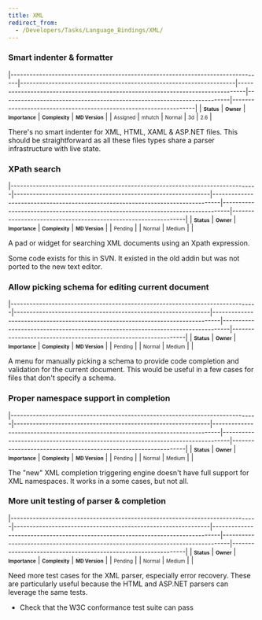 ```yaml
---
title: XML
redirect_from:
  - /Developers/Tasks/Language_Bindings/XML/
---
```


### Smart indenter & formatter

<span> </span>

<span id="_task_a_Languages.Xml.SmartIndenter"></span><span> </span>

|--------------------------------------------------------------------------------|--------------------------------------------------------------------|--------------------------------------------------------------------------------|------------------------------------------------------------------------|------------------------------------------------------------------|
| **<span style="font-size: x-small;">Status</span>**                            | **<span style="font-size: x-small;">Owner</span>**                 | **<span style="font-size: x-small;">Importance</span>**                        | **<span style="font-size: x-small;">Complexity</span>**                | **<span style="font-size: x-small;">MD Version</span>**          |
| <span class="task-status-Assigned" style="font-size: x-small;">Assigned</span> | <span class="task-owner" style="font-size: x-small;">mhutch</span> | <span class="task-importance-Normal" style="font-size: x-small;">Normal</span> | <span class="task-complexity-3d" style="font-size: x-small;">3d</span> | <span class="task-target" style="font-size: x-small;">2.6</span> |

There's no smart indenter for XML, HTML, XAML & ASP.NET files. This should be straightforward as all these files types share a parser infrastructure with live state.

### XPath search

<span> </span>

<span id="_task_a_Languages.Xml.XPath"></span><span> </span>

|------------------------------------------------------------------------------|--------------------------------------------------------------|--------------------------------------------------------------------------------|--------------------------------------------------------------------------------|---------------------------------------------------------------|
| **<span style="font-size: x-small;">Status</span>**                          | **<span style="font-size: x-small;">Owner</span>**           | **<span style="font-size: x-small;">Importance</span>**                        | **<span style="font-size: x-small;">Complexity</span>**                        | **<span style="font-size: x-small;">MD Version</span>**       |
| <span class="task-status-Pending" style="font-size: x-small;">Pending</span> | <span class="task-owner" style="font-size: x-small;"></span> | <span class="task-importance-Normal" style="font-size: x-small;">Normal</span> | <span class="task-complexity-Medium" style="font-size: x-small;">Medium</span> | <span class="task-target" style="font-size: x-small;"></span> |

A pad or widget for searching XML documents using an Xpath expression.

Some code exists for this in SVN. It existed in the old addin but was not ported to the new text editor.

### Allow picking schema for editing current document

<span> </span>

<span id="_task_a_Languages.Xml.SelectSchema"></span><span> </span>

|------------------------------------------------------------------------------|--------------------------------------------------------------|--------------------------------------------------------------------------------|--------------------------------------------------------------------------------|---------------------------------------------------------------|
| **<span style="font-size: x-small;">Status</span>**                          | **<span style="font-size: x-small;">Owner</span>**           | **<span style="font-size: x-small;">Importance</span>**                        | **<span style="font-size: x-small;">Complexity</span>**                        | **<span style="font-size: x-small;">MD Version</span>**       |
| <span class="task-status-Pending" style="font-size: x-small;">Pending</span> | <span class="task-owner" style="font-size: x-small;"></span> | <span class="task-importance-Normal" style="font-size: x-small;">Normal</span> | <span class="task-complexity-Medium" style="font-size: x-small;">Medium</span> | <span class="task-target" style="font-size: x-small;"></span> |

A menu for manually picking a schema to provide code completion and validation for the current document. This would be useful in a few cases for files that don't specify a schema.

### Proper namespace support in completion

<span> </span>

<span id="_task_a_Languages.Xml.NsCompletionSupport"></span><span> </span>

|------------------------------------------------------------------------------|--------------------------------------------------------------|--------------------------------------------------------------------------------|--------------------------------------------------------------------------------|---------------------------------------------------------------|
| **<span style="font-size: x-small;">Status</span>**                          | **<span style="font-size: x-small;">Owner</span>**           | **<span style="font-size: x-small;">Importance</span>**                        | **<span style="font-size: x-small;">Complexity</span>**                        | **<span style="font-size: x-small;">MD Version</span>**       |
| <span class="task-status-Pending" style="font-size: x-small;">Pending</span> | <span class="task-owner" style="font-size: x-small;"></span> | <span class="task-importance-Normal" style="font-size: x-small;">Normal</span> | <span class="task-complexity-Medium" style="font-size: x-small;">Medium</span> | <span class="task-target" style="font-size: x-small;"></span> |

The "new" XML completion triggering engine doesn't have full support for XML namespaces. It works in a some cases, but not all.

### More unit testing of parser & completion

<span> </span>

<span id="_task_a_Languages.Xml.NUnit"></span><span> </span>

|------------------------------------------------------------------------------|--------------------------------------------------------------|--------------------------------------------------------------------------------|--------------------------------------------------------------------------------|---------------------------------------------------------------|
| **<span style="font-size: x-small;">Status</span>**                          | **<span style="font-size: x-small;">Owner</span>**           | **<span style="font-size: x-small;">Importance</span>**                        | **<span style="font-size: x-small;">Complexity</span>**                        | **<span style="font-size: x-small;">MD Version</span>**       |
| <span class="task-status-Pending" style="font-size: x-small;">Pending</span> | <span class="task-owner" style="font-size: x-small;"></span> | <span class="task-importance-Normal" style="font-size: x-small;">Normal</span> | <span class="task-complexity-Medium" style="font-size: x-small;">Medium</span> | <span class="task-target" style="font-size: x-small;"></span> |

Need more test cases for the XML parser, especially error recovery. These are particularly useful because the HTML and ASP.NET parsers can leverage the same tests.

- Check that the W3C conformance test suite can pass


